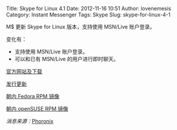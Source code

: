 Title: Skype for Linux 4.1
Date: 2012-11-16 10:51
Author: lovenemesis
Category: Instant Messenger
Tags: Skype
Slug: skype-for-linux-4-1

M$ 更新 Skype for Linux 版本，支持使用 MSN/Live 账户登录。

变化有：

-   支持使用 MSN/Live 账户登录。
-   可以和已有 MSN/Live 的用户进行即时聊天。

[官方网站及下载](http://beta.skype.com/en/download-skype/skype-for-computer/)

[发行更新](https://support.skype.com/en/faq/FA10954/what-s-new-in-skype-4-1-for-linux)

[朝内 Fedora RPM
镜像](http://lt-file.b0.upaiyun.com/files/2012/11/skype-4.1.0.20-fedora.i586.rpm_.7z)

[朝内 openSUSE RPM
镜像](http://lt-file.b0.upaiyun.com/files/2012/11/skype-4.1.0.20-suse.i586.rpm_.7z)

*消息来源：*[Phoronix](http://www.phoronix.com/scan.php?page=news_item&px=MTIyODg)
